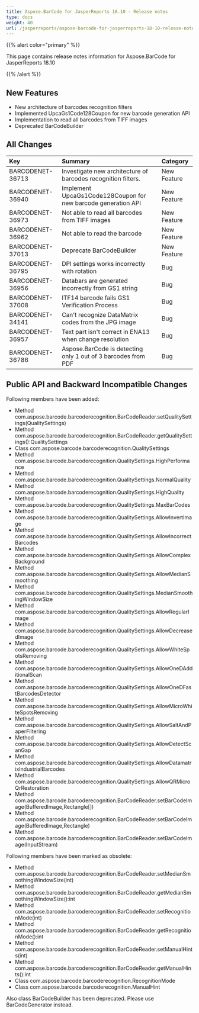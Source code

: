 ```yaml
---
title: Aspose.BarCode for JasperReports 18.10 - Release notes
type: docs
weight: 40
url: /jasperreports/aspose-barcode-for-jasperreports-18-10-release-notes/
---
```


{{% alert color="primary" %}} 

This page contains release notes information for Aspose.BarCode for JasperReports 18.10

{{% /alert %}} 


## **New Features**
- New architecture of barcodes recognition filters
- Implemented UpcaGs1Code128Coupon for new barcode generation API
- Implementation to read all barcodes from TIFF images 
- Deprecated BarCodeBuilder
## **All Changes**

|**Key**|**Summary**|**Category**|
| :- | :- | :- |
|BARCODENET-36713|Investigate new architecture of barcodes recognition filters. |New Feature|
|BARCODENET-36940|Implement UpcaGs1Code128Coupon for new barcode generation API |New Feature|
|BARCODENET-36973|Not able to read all barcodes from TIFF images |New Feature|
|BARCODENET-36962|Not able to read the barcode |New Feature|
|BARCODENET-37013|Deprecate BarCodeBuilder|New Feature|
|BARCODENET-36795|DPI settings works incorrectly with rotation |Bug|
|BARCODENET-36956|Databars are generated incorrectly from GS1 string |Bug|
|BARCODENET-37008|ITF14 barcode fails GS1 Verification Process |Bug|
|BARCODENET-34141|Can't recognize DataMatrix codes from the JPG image |Bug|
|BARCODENET-36957|Text part isn't correct in ENA13 when change resolution |Bug|
|BARCODENET-36786|Aspose.BarCode is detecting only 1 out of 3 barcodes from PDF|Bug|
## **Public API and Backward Incompatible Changes**
Following members have been added:

- Method com.aspose.barcode.barcoderecognition.BarCodeReader.setQualitySettings(QualitySettings)
- Method com.aspose.barcode.barcoderecognition.BarCodeReader.getQualitySettings():QualitySettings
- Class com.aspose.barcode.barcoderecognition.QualitySettings
- Method com.aspose.barcode.barcoderecognition.QualitySettings.HighPerformance
- Method com.aspose.barcode.barcoderecognition.QualitySettings.NormalQuality
- Method com.aspose.barcode.barcoderecognition.QualitySettings.HighQuality
- Method com.aspose.barcode.barcoderecognition.QualitySettings.MaxBarCodes
- Method com.aspose.barcode.barcoderecognition.QualitySettings.AllowInvertImage
- Method com.aspose.barcode.barcoderecognition.QualitySettings.AllowIncorrectBarcodes
- Method com.aspose.barcode.barcoderecognition.QualitySettings.AllowComplexBackground
- Method com.aspose.barcode.barcoderecognition.QualitySettings.AllowMedianSmoothing
- Method com.aspose.barcode.barcoderecognition.QualitySettings.MedianSmoothingWindowSize
- Method com.aspose.barcode.barcoderecognition.QualitySettings.AllowRegularImage
- Method com.aspose.barcode.barcoderecognition.QualitySettings.AllowDecreasedImage
- Method com.aspose.barcode.barcoderecognition.QualitySettings.AllowWhiteSpotsRemoving
- Method com.aspose.barcode.barcoderecognition.QualitySettings.AllowOneDAdditionalScan
- Method com.aspose.barcode.barcoderecognition.QualitySettings.AllowOneDFastBarcodesDetector
- Method com.aspose.barcode.barcoderecognition.QualitySettings.AllowMicroWhiteSpotsRemoving
- Method com.aspose.barcode.barcoderecognition.QualitySettings.AllowSaltAndPaperFiltering
- Method com.aspose.barcode.barcoderecognition.QualitySettings.AllowDetectScanGap
- Method com.aspose.barcode.barcoderecognition.QualitySettings.AllowDatamatrixIndustrialBarcodes
- Method com.aspose.barcode.barcoderecognition.QualitySettings.AllowQRMicroQrRestoration
- Method com.aspose.barcode.barcoderecognition.BarCodeReader.setBarCodeImage(BufferedImage,Rectangle[])
- Method com.aspose.barcode.barcoderecognition.BarCodeReader.setBarCodeImage(BufferedImage,Rectangle)
- Method com.aspose.barcode.barcoderecognition.BarCodeReader.setBarCodeImage(InputStream)

Following members have been marked as obsolete:

- Method com.aspose.barcode.barcoderecognition.BarCodeReader.setMedianSmoothingWindowSize(int)
- Method com.aspose.barcode.barcoderecognition.BarCodeReader.getMedianSmoothingWindowSize():int
- Method com.aspose.barcode.barcoderecognition.BarCodeReader.setRecognitionMode(int)
- Method com.aspose.barcode.barcoderecognition.BarCodeReader.getRecognitionMode():int
- Method com.aspose.barcode.barcoderecognition.BarCodeReader.setManualHints(int)
- Method com.aspose.barcode.barcoderecognition.BarCodeReader.getManualHints():int
- Class com.aspose.barcode.barcoderecognition.RecognitionMode
- Class com.aspose.barcode.barcoderecognition.ManualHint

Also class BarCodeBuilder has been deprecated. Please use BarCodeGenerator instead.
